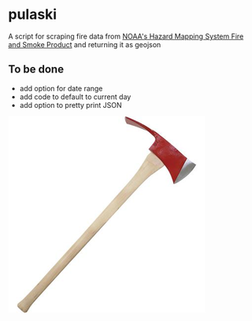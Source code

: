 # pulaski

A script for scraping fire data from [NOAA's Hazard Mapping System Fire and Smoke Product](https://www.ospo.noaa.gov/Products/land/hms.html#data) and returning it as geojson

## To be done

- add option for date range
- add code to default to current day
- add option to pretty print JSON

[![pulaski](./pulaski.jpg)](https://en.wikipedia.org/wiki/Pulaski_(tool))